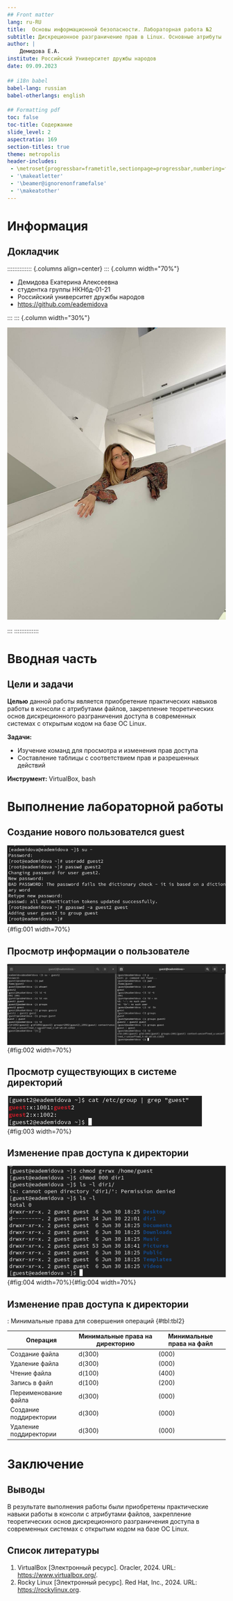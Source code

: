```yaml
---
## Front matter
lang: ru-RU
title:  Основы информационной безопасности. Лабораторная работа №2
subtitle: Дискреционное разграничение прав в Linux. Основные атрибуты
author: |
	Демидова Е.А.
institute: Российский Университет дружбы народов
date: 09.09.2023

## i18n babel
babel-lang: russian
babel-otherlangs: english

## Formatting pdf
toc: false
toc-title: Содержание
slide_level: 2
aspectratio: 169
section-titles: true
theme: metropolis
header-includes:
 - \metroset{progressbar=frametitle,sectionpage=progressbar,numbering=fraction}
 - '\makeatletter'
 - '\beamer@ignorenonframefalse'
 - '\makeatother'
---
```


# Информация

## Докладчик

:::::::::::::: {.columns align=center}
::: {.column width="70%"}

  * Демидова Екатерина Алексеевна
  * студентка группы НКНбд-01-21
  * Российский университет дружбы народов
  * <https://github.com/eademidova>

:::
::: {.column width="30%"}

![](./image/ava.jpg)

:::
::::::::::::::

# Вводная часть

## Цели и задачи

**Целью** данной работы является приобретение практических навыков работы в консоли с атрибутами файлов, закрепление теоретических основ дискреционного разграничения доступа в современных системах с открытым кодом на базе ОС Linux.

**Задачи:**

- Изучение команд для просмотра и изменения прав доступа
- Составление таблицы с соответствием прав и разрешенных действий

**Инструмент:** VirtualBox, bash

# Выполнение лабораторной работы

## Создание нового пользователся guest

![Создание нового пользователся guest](image/1.png){#fig:001 width=70%}

## Просмотр информации о пользователе

![Просмотр информации о пользователе](image/2.png){#fig:002 width=70%}

## Просмотр существующих в системе директорий

![Просмотр существующих в системе директорий](image/3.png){#fig:003 width=70%}

## Изменение прав доступа к директории

![Изменение прав доступа к директории](image/4.png){#fig:004 width=70%}{#fig:004 width=70%}

## Изменение прав доступа к директории

: Минимальные права для совершения операций {#tbl:tbl2}

| Операция | Минимальные права на директорию | Минимальные права на файл |
|----------|---------------------------------|---------------------------|
|Создание файла|            d(300)               |               (000)            |
|Удаление файла|            d(300)               |               (000)            |
|Чтение файла|            d(100)               |               (400)            |
|Запись в файл|            d(100)               |               (200)            |
|Переименование файла |            d(300)               |               (000)            |
|Создание поддиректории |            d(300)               |               (000)            |
|Удаление поддиректории |            d(300)               |               (000)            |

# Заключение

## Выводы

В результате выполнения работы были приобретены практические навыки работы в консоли с атрибутами файлов, закрепление теоретических основ дискреционного разграничения доступа в современных системах с открытым кодом на базе ОС Linux.

## Список литературы

1. VirtualBox [Электронный ресурс]. Oracler, 2024. URL: https://www.virtualbox.org/.
2. Rocky Linux [Электронный ресурс]. Red Hat, Inc., 2024. URL: https://rockylinux.org.
